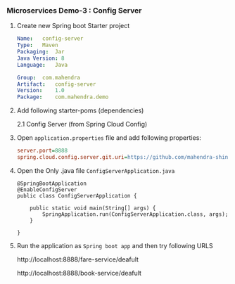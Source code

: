 ### Microservices Demo-3 : Config Server

1.  Create new Spring boot Starter project
    
    ```yaml
    Name:   config-server
    Type:   Maven
    Packaging:  Jar
    Java Version: 8
    Language:   Java

    Group:  com.mahendra
    Artifact:   config-server
    Version:    1.0
    Package:    com.mahendra.demo
    ```

2.  Add following starter-poms (dependencies)

    2.1  Config Server (from Spring Cloud Config)

3.  Open `application.properties` file and add following properties:

    ```ini
    server.port=8888
    spring.cloud.config.server.git.uri=https://github.com/mahendra-shinde/config-repo.git
    ```

4.  Open the Only .java file `ConfigServerApplication.java`

    ```
    @SpringBootApplication
    @EnableConfigServer
    public class ConfigServerApplication {

        public static void main(String[] args) {
            SpringApplication.run(ConfigServerApplication.class, args);
        }

    }
    ```

4.  Run the application as `Spring boot app` and then try following URLS

    http://localhost:8888/fare-service/deafult

    http://localhost:8888/book-service/deafult